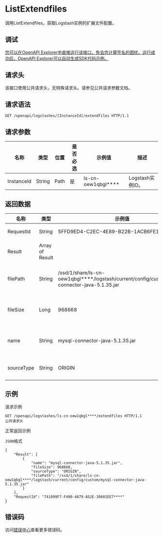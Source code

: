 # ListExtendfiles

调用ListExtendfiles，获取Logstash实例的扩展文件配置。

## 调试

[您可以在OpenAPI Explorer中直接运行该接口，免去您计算签名的困扰。运行成功后，OpenAPI Explorer可以自动生成SDK代码示例。](https://api.aliyun.com/#product=elasticsearch&api=ListExtendfiles&type=ROA&version=2017-06-13)

## 请求头

该接口使用公共请求头，无特殊请求头。请参见公共请求参数文档。

## 请求语法

```
GET /openapi/logstashes/[InstanceId]/extendfiles HTTP/1.1
```

## 请求参数

|名称|类型|位置|是否必选|示例值|描述|
|--|--|--|----|---|--|
|InstanceId|String|Path|是|ls-cn-oew1qbgl\*\*\*\*|Logstash实例ID。 |

## 返回数据

|名称|类型|示例值|描述|
|--|--|---|--|
|RequestId|String|5FFD9ED4-C2EC-4E89-B22B-1ACB6FE1\*\*\*\*|请求ID。 |
|Result|Array of Result| |返回结果。 |
|filePath|String|/ssd/1/share/ls-cn-oew1qbgl\*\*\*\*/logstash/current/config/custom/mysql-connector-java-5.1.35.jar|扩展文件路径。 |
|fileSize|Long|968668|扩展文件大小。 |
|name|String|mysql-connector-java-5.1.35.jar|扩展文件名称。 |
|sourceType|String|ORIGIN|来源类型。 |

## 示例

请求示例

```
GET /openapi/logstashes/ls-cn-oew1qbgl****/extendfiles HTTP/1.1
公共请求头
```

正常返回示例

`JSON`格式

```
{
	"Result": [
		{
			"name": "mysql-connector-java-5.1.35.jar",
			"fileSize": 968668,
			"sourceType": "ORIGIN",
			"filePath": "/ssd/1/share/ls-cn-oew1qbgl****/logstash/current/config/custom/mysql-connector-java-5.1.35.jar"
		}
	],
	"RequestId": "741099F7-F490-4679-A52E-38601EE7****"
}
```

## 错误码

访问[错误中心](https://error-center.aliyun.com/status/product/elasticsearch)查看更多错误码。

